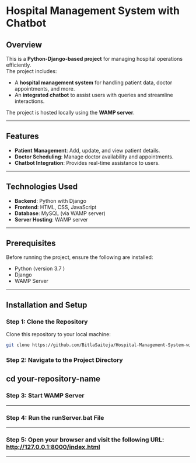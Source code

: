 # Hospital Management System with Chatbot

## Overview
This is a **Python-Django-based project** for managing hospital operations efficiently.  
The project includes:
- A **hospital management system** for handling patient data, doctor appointments, and more.
- An **integrated chatbot** to assist users with queries and streamline interactions.

The project is hosted locally using the **WAMP server**.

---

## Features
- **Patient Management**: Add, update, and view patient details.
- **Doctor Scheduling**: Manage doctor availability and appointments.
- **Chatbot Integration**: Provides real-time assistance to users.

---

## Technologies Used
- **Backend**: Python with Django
- **Frontend**: HTML, CSS, JavaScript
- **Database**: MySQL (via WAMP server)
- **Server Hosting**: WAMP server

---

## Prerequisites
Before running the project, ensure the following are installed:
- Python (version 3.7 )
- Django
- WAMP Server

---

## Installation and Setup

### Step 1: Clone the Repository
Clone this repository to your local machine:
```bash
git clone https://github.com/BitlaSaiteja/Hospital-Management-System-with-Chatbot.git
```
### Step 2: Navigate to the Project Directory
cd your-repository-name
---
### Step 3: Start WAMP Server
---
### Step 4: Run the runServer.bat File
---
### Step 5: Open your browser and visit the following URL: http://127.0.0.1:8000/index.html
---



